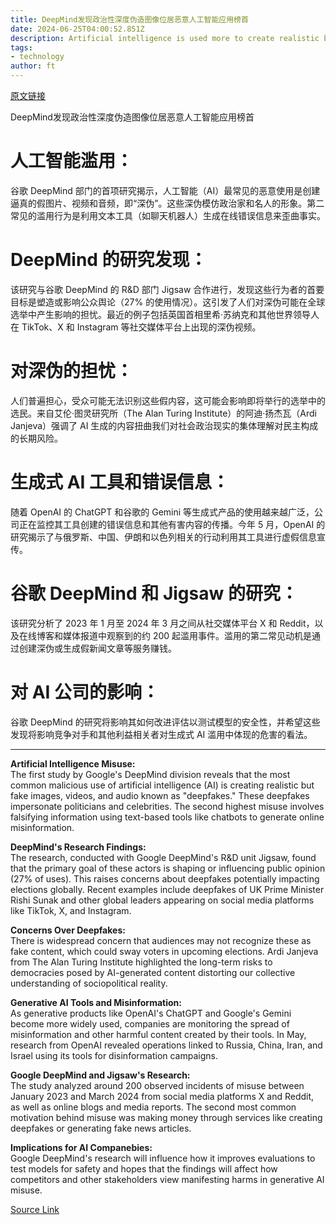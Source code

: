 ```yaml
---
title: DeepMind发现政治性深度伪造图像位居恶意人工智能应用榜首
date: 2024-06-25T04:00:52.851Z
description: Artificial intelligence is used more to create realistic but fake celebrity images than to assist cyber attacks, Google unit says
tags: 
- technology
author: ft
---
```


[原文链接](https://ft.com/content/8d5bc867-c69d-44df-839f-d43c92785435)

DeepMind发现政治性深度伪造图像位居恶意人工智能应用榜首

# 人工智能滥用：
谷歌 DeepMind 部门的首项研究揭示，人工智能（AI）最常见的恶意使用是创建逼真的假图片、视频和音频，即“深伪”。这些深伪模仿政治家和名人的形象。第二常见的滥用行为是利用文本工具（如聊天机器人）生成在线错误信息来歪曲事实。

# DeepMind 的研究发现：
该研究与谷歌 DeepMind 的 R&D 部门 Jigsaw 合作进行，发现这些行为者的首要目标是塑造或影响公众舆论（27% 的使用情况）。这引发了人们对深伪可能在全球选举中产生影响的担忧。最近的例子包括英国首相里希·苏纳克和其他世界领导人在 TikTok、X 和 Instagram 等社交媒体平台上出现的深伪视频。

# 对深伪的担忧：
人们普遍担心，受众可能无法识别这些假内容，这可能会影响即将举行的选举中的选民。来自艾伦·图灵研究所（The Alan Turing Institute）的阿迪·扬杰瓦（Ardi Janjeva）强调了 AI 生成的内容扭曲我们对社会政治现实的集体理解对民主构成的长期风险。

# 生成式 AI 工具和错误信息：
随着 OpenAI 的 ChatGPT 和谷歌的 Gemini 等生成式产品的使用越来越广泛，公司正在监控其工具创建的错误信息和其他有害内容的传播。今年 5 月，OpenAI 的研究揭示了与俄罗斯、中国、伊朗和以色列相关的行动利用其工具进行虚假信息宣传。

# 谷歌 DeepMind 和 Jigsaw 的研究：
该研究分析了 2023 年 1 月至 2024 年 3 月之间从社交媒体平台 X 和 Reddit，以及在线博客和媒体报道中观察到的约 200 起滥用事件。滥用的第二常见动机是通过创建深伪或生成假新闻文章等服务赚钱。

# 对 AI 公司的影响：
谷歌 DeepMind 的研究将影响其如何改进评估以测试模型的安全性，并希望这些发现将影响竞争对手和其他利益相关者对生成式 AI 滥用中体现的危害的看法。

---

 **Artificial Intelligence Misuse:**  
The first study by Google's DeepMind division reveals that the most common malicious use of artificial intelligence (AI) is creating realistic but fake images, videos, and audio known as "deepfakes." These deepfakes impersonate politicians and celebrities. The second highest misuse involves falsifying information using text-based tools like chatbots to generate online misinformation.

**DeepMind's Research Findings:**  
The research, conducted with Google DeepMind's R&D unit Jigsaw, found that the primary goal of these actors is shaping or influencing public opinion (27% of uses). This raises concerns about deepfakes potentially impacting elections globally. Recent examples include deepfakes of UK Prime Minister Rishi Sunak and other global leaders appearing on social media platforms like TikTok, X, and Instagram.

**Concerns Over Deepfakes:**  
There is widespread concern that audiences may not recognize these as fake content, which could sway voters in upcoming elections. Ardi Janjeva from The Alan Turing Institute highlighted the long-term risks to democracies posed by AI-generated content distorting our collective understanding of sociopolitical reality.

**Generative AI Tools and Misinformation:**  
As generative products like OpenAI's ChatGPT and Google's Gemini become more widely used, companies are monitoring the spread of misinformation and other harmful content created by their tools. In May, research from OpenAI revealed operations linked to Russia, China, Iran, and Israel using its tools for disinformation campaigns.

**Google DeepMind and Jigsaw's Research:**  
The study analyzed around 200 observed incidents of misuse between January 2023 and March 2024 from social media platforms X and Reddit, as well as online blogs and media reports. The second most common motivation behind misuse was making money through services like creating deepfakes or generating fake news articles.

**Implications for AI Companebies:**  
Google DeepMind's research will influence how it improves evaluations to test models for safety and hopes that the findings will affect how competitors and other stakeholders view manifesting harms in generative AI misuse.

[Source Link](https://ft.com/content/8d5bc867-c69d-44df-839f-d43c92785435)

